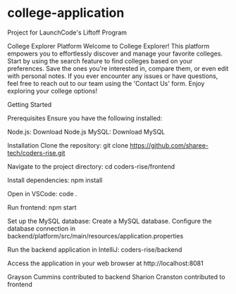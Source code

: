 # college-application

Project for LaunchCode's Liftoff Program

College Explorer Platform Welcome to College Explorer! This platform empowers you to effortlessly discover and manage your favorite colleges. Start by using the search feature to find colleges based on your preferences. Save the ones you're interested in, compare them, or even edit with personal notes. If you ever encounter any issues or have questions, feel free to reach out to our team using the 'Contact Us' form. Enjoy exploring your college options!

Getting Started

Prerequisites Ensure you have the following installed:

Node.js: Download Node.js MySQL: Download MySQL

Installation Clone the repository: git clone https://github.com/sharee-tech/coders-rise.git

Navigate to the project directory: cd coders-rise/frontend

Install dependencies: npm install

Open in VSCode: code .

Run frontend: npm start

Set up the MySQL database: Create a MySQL database. Configure the database connection in backend/platform/src/main/resources/application.properties

Run the backend application in IntelliJ: coders-rise/backend

Access the application in your web browser at http://localhost:8081

Grayson Cummins contributed to backend Sharion Cranston contributed to frontend
